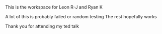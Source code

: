 This is the workspace for Leon R-J and Ryan K

A lot of this is probably failed or random testing
The rest hopefully works

Thank you for attending my ted talk
